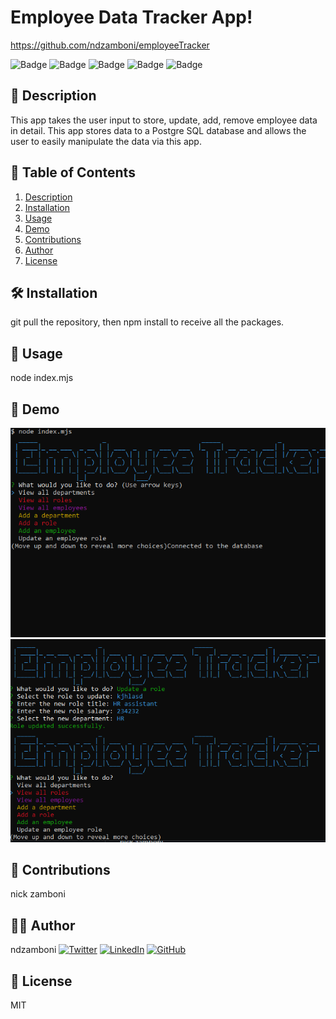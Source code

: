 
# Employee Data Tracker App!

https://github.com/ndzamboni/employeeTracker

![Badge](https://img.shields.io/badge/PostgreSQL-green) ![Badge](https://img.shields.io/badge/MJS-red) ![Badge](https://img.shields.io/badge/Javascript-blue) ![Badge](https://img.shields.io/badge/CLI-white) ![Badge](https://img.shields.io/badge/inquirer-yellow)

## 📖 Description

This app takes the user input to store, update, add, remove employee data in detail. This app stores data to a Postgre SQL database and allows the user to easily manipulate the data via this app. 

## 📑 Table of Contents


1. [Description](#description)
2. [Installation](#installation)
3. [Usage](#usage)
4. [Demo](#demo)
5. [Contributions](#contributions)
6. [Author](#author)
7. [License](#license)
    

## 🛠 Installation

git pull the repository, then npm install to receive all the packages. 

## 🚀 Usage

node index.mjs

## 🎥 Demo

<!-- how to insert screenshots -->
![Alt Text](./demo/demo1.PNG)
![Alt Text](./demo/demo2.PNG)

## 🤝 Contributions

nick zamboni

## 🧑‍💻 Author

ndzamboni
[![Twitter](https://img.shields.io/badge/Twitter-nickzamb-blue)](https://twitter.com/nickzamb)
[![LinkedIn](https://img.shields.io/badge/LinkedIn-Nick-blue)](https://www.linkedin.com/in/nick-zamboni-44664b10b/)
[![GitHub](https://img.shields.io/badge/GitHub-ndzamboni-blue)](https://github.com/ndzamboni)

## 📜 License

MIT

    
